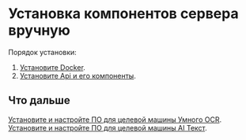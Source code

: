 # Установка компонентов сервера вручную

Порядок установки:
1. [Установите Docker](https://docs.primo-rpa.ru/primo-rpa/primo-ai-server/installing/linux/installing-docker).
1. [Установите Api и его компоненты](https://docs.primo-rpa.ru/primo-rpa/primo-ai-server/installing/linux/server-with-docker/installing-api).

## Что дальше
[Установите и настройте ПО для целевой машины Умного OCR](https://docs.primo-rpa.ru/primo-rpa/primo-rpa-ai-server/installing/linux/target-machine-smart-ocr).
[Установите и настройте ПО для целевой машины AI Текст](https://docs.primo-rpa.ru/primo-rpa/primo-rpa-ai-server/installing/linux/target-machines-nlp).
